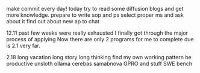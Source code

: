 make commit every day!
today try to read some diffusion blogs and get more knowledge.
prepare to write sop and ps
select proper ms and ask about it
find out about new ap to chat

12.11
past few weeks were really exhausted
I finally got through the major process of applying
Now there are only 2 programs for me to complete due is 2.1 very far.

2.18 
long vacation long story long thinking
find my own working pattern
be productive
unsloth ollama
cerebas samabnova
GPRO and stuff
SWE bench
